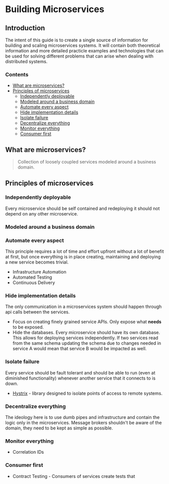 # Building Microservices
## Introduction
The intent of this guide is to create a single source of information for building and scaling microservices systems. It will contain both theoretical information and more detailed practicle examples and technologies that can be used for solving different problems that can arise when dealing with distributed systems. 
### Contents
 - [What are microservices?](#what-are-microservices)
 - [Principles of microservices](#principles-of-microservices)
	 - [Independently deployable](#independently-deployable)
	 - [Modeled around a business domain](#modeled-around-a-business-domain)
	 - [Automate every aspect](#automate-every-aspect)
	 - [Hide implementation details](#hide-implementation-details)
	 - [Isolate failure](#isolate-failure)
	 - [Decentralize everything](#decentralize-everything)
	 - [Monitor everything](#monitor-everything)
	 - [Consumer first](#consumer-first)
## What are microservices?

> Collection of loosely coupled services modeled around a business domain.

## Principles of microservices

 ### Independently deployable
 Every microservice should be self contained and redeploying it should not    depend on any other microservice. 
 ### Modeled around a business domain
 ### Automate every aspect
 This principle requires a lot of time and effort upfront without a lot of benefit at first, but once everything is in place creating, maintaining and deploying a new service becomes trivial.
 
 - Infrastructure Automation
 - Automated Testing
 - Continuous Delivery

 ### Hide implementation details
 The only communication in a microservices system should happen through api calls between the services.

 - Focus on creating finely grained service APIs. Only expose what **needs** to be exposed.
 - Hide the databases. Every microservice should have its own database. This allows for deploying services independently. If two services read from the same schema updating the schema due to changes needed in service A would mean that service B would be impacted as well.
 ### Isolate failure
 Every service should be fault tolerant and should be able to run (even at diminished functionality) whenever another service that it connects to is down.
 
 - [Hystrix](https://github.com/Netflix/hystrix) - library designed to isolate points of access to remote systems.

 ### Decentralize everything
 The ideology here is to use dumb pipes and infrastructure and contain the logic only in the microservices. Message brokers shouldn't be aware of the domain, they need to be kept as simple as possible. 
 ### Monitor everything

 - Correlation IDs

 ### Consumer first

 - Contract Testing - Consumers of services create tests that 

<!--stackedit_data:
eyJoaXN0b3J5IjpbLTIwMzYzNTUyNzEsLTE1MDg1OTkzMzIsND
IyMTAyNzY3LDg2MzUyMDUxOCwtNjM2NjE5MTgzLDg0MzUyNDM0
Nyw0NTMyODEzMzIsLTE1Njc2MjkwNzUsLTQ5NTU0MTY1OCwtMT
Q1MTA1MjUzOCwxNTgwOTI5MDc3LDEyODk2OTkzNDgsLTExNDY2
NDA3OTgsLTM4MDE1MDYzNSwyMDk0MTU1NjYyLC02Mzg5MzA0OD
UsNzI2MjMyMjI4LDk0MjYwMTM5MSwxNTg5MjUwNTQ2LDIwMzE5
MjcyMDRdfQ==
-->